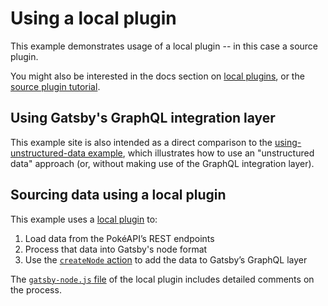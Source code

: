 # Using a local plugin

This example demonstrates usage of a local plugin -- in this case a source plugin.

You might also be interested in the docs section on [local plugins](/docs/how-plugins-work/#local-plugins), or the [source plugin tutorial](/docs/source-plugin-tutorial/).

## Using Gatsby's GraphQL integration layer

This example site is also intended as a direct comparison to the [using-unstructured-data example](../using-unstructured-data), which illustrates how to use an "unstructured data" approach (or, without making use of the GraphQL integration layer).

## Sourcing data using a local plugin

This example uses a [local plugin](https://www.gatsbyjs.org/docs/plugins/#loading-plugins-from-your-local-plugins-folder) to:

1. Load data from the PokéAPI’s REST endpoints
2. Process that data into Gatsby's node format
3. Use the [`createNode` action](https://www.gatsbyjs.org/docs/actions/#createNode) to add the data to Gatsby’s GraphQL layer

The [`gatsby-node.js` file](https://github.com/jlengstorf/gatsby-with-unstructured-data/blob/using-gatsby-data-layer/plugins/gatsby-source-pokeapi/gatsby-node.js) of the local plugin includes detailed comments on the process.
